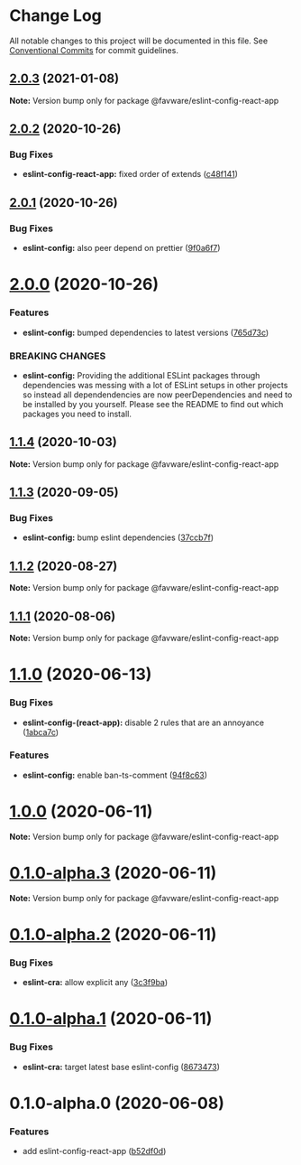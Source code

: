 # Change Log

All notable changes to this project will be documented in this file.
See [Conventional Commits](https://conventionalcommits.org) for commit guidelines.

## [2.0.3](https://github.com/favware/node-packages/compare/@favware/eslint-config-react-app@2.0.2...@favware/eslint-config-react-app@2.0.3) (2021-01-08)

**Note:** Version bump only for package @favware/eslint-config-react-app





## [2.0.2](https://github.com/favware/node-packages/compare/@favware/eslint-config-react-app@2.0.1...@favware/eslint-config-react-app@2.0.2) (2020-10-26)


### Bug Fixes

* **eslint-config-react-app:** fixed order of extends ([c48f141](https://github.com/favware/node-packages/commit/c48f1417d4df4f74a2fbd27b172403dda58f2c82))





## [2.0.1](https://github.com/favware/node-packages/compare/@favware/eslint-config-react-app@2.0.0...@favware/eslint-config-react-app@2.0.1) (2020-10-26)


### Bug Fixes

* **eslint-config:** also peer depend on prettier ([9f0a6f7](https://github.com/favware/node-packages/commit/9f0a6f70ed1232e0cbc710464b2e46bac9b2ed44))





# [2.0.0](https://github.com/favware/node-packages/compare/@favware/eslint-config-react-app@1.1.4...@favware/eslint-config-react-app@2.0.0) (2020-10-26)


### Features

* **eslint-config:** bumped dependencies to latest versions ([765d73c](https://github.com/favware/node-packages/commit/765d73c0f2de3a74bcbb629eaf128f0470fffb01))


### BREAKING CHANGES

* **eslint-config:** Providing the additional ESLint packages through dependencies was messing with a
lot of ESLint setups in other projects so instead all dependendencies are now peerDependencies and
need to be installed by you yourself. Please see the README to find out which packages you need to
install.





## [1.1.4](https://github.com/favware/node-packages/compare/@favware/eslint-config-react-app@1.1.3...@favware/eslint-config-react-app@1.1.4) (2020-10-03)

**Note:** Version bump only for package @favware/eslint-config-react-app

## [1.1.3](https://github.com/favware/node-packages/compare/@favware/eslint-config-react-app@1.1.2...@favware/eslint-config-react-app@1.1.3) (2020-09-05)

### Bug Fixes

- **eslint-config:** bump eslint dependencies ([37ccb7f](https://github.com/favware/node-packages/commit/37ccb7fc0c266d15df982d20d5960a9e3a07f456))

## [1.1.2](https://github.com/favware/node-packages/compare/@favware/eslint-config-react-app@1.1.1...@favware/eslint-config-react-app@1.1.2) (2020-08-27)

**Note:** Version bump only for package @favware/eslint-config-react-app

## [1.1.1](https://github.com/favware/node-packages/compare/@favware/eslint-config-react-app@1.1.0...@favware/eslint-config-react-app@1.1.1) (2020-08-06)

**Note:** Version bump only for package @favware/eslint-config-react-app

# [1.1.0](https://github.com/favware/node-packages/compare/@favware/eslint-config-react-app@1.0.0...@favware/eslint-config-react-app@1.1.0) (2020-06-13)

### Bug Fixes

- **eslint-config-(react-app):** disable 2 rules that are an annoyance ([1abca7c](https://github.com/favware/node-packages/commit/1abca7c3ae4bc37d44a19eb3cadf44898b65fa73))

### Features

- **eslint-config:** enable ban-ts-comment ([94f8c63](https://github.com/favware/node-packages/commit/94f8c6304193756d3140e8d0cda78bbd9f9e5287))

# [1.0.0](https://github.com/favware/node-packages/compare/@favware/eslint-config-react-app@0.1.0-alpha.3...@favware/eslint-config-react-app@1.0.0) (2020-06-11)

**Note:** Version bump only for package @favware/eslint-config-react-app

# [0.1.0-alpha.3](https://github.com/favware/node-packages/compare/@favware/eslint-config-react-app@0.1.0-alpha.2...@favware/eslint-config-react-app@0.1.0-alpha.3) (2020-06-11)

**Note:** Version bump only for package @favware/eslint-config-react-app

# [0.1.0-alpha.2](https://github.com/favware/node-packages/compare/@favware/eslint-config-react-app@0.1.0-alpha.1...@favware/eslint-config-react-app@0.1.0-alpha.2) (2020-06-11)

### Bug Fixes

- **eslint-cra:** allow explicit any ([3c3f9ba](https://github.com/favware/node-packages/commit/3c3f9ba846873a8a4a03f2353a633b798752d10a))

# [0.1.0-alpha.1](https://github.com/favware/node-packages/compare/@favware/eslint-config-react-app@0.1.0-alpha.0...@favware/eslint-config-react-app@0.1.0-alpha.1) (2020-06-11)

### Bug Fixes

- **eslint-cra:** target latest base eslint-config ([8673473](https://github.com/favware/node-packages/commit/86734737bb5f12f71d15d3a9a01f06688a729062))

# 0.1.0-alpha.0 (2020-06-08)

### Features

- add eslint-config-react-app ([b52df0d](https://github.com/favware/node-packages/commit/b52df0d03f9de534b382d9295d1b301bc60d261c))
